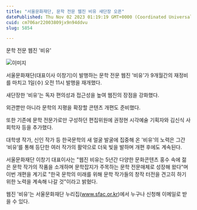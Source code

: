 ```yaml
---
title: "서울문화재단, 문학 전문 웹진 비유 새단장 오픈"
datePublished: Thu Nov 02 2023 01:19:19 GMT+0000 (Coordinated Universal Time)
cuid: cm706ar22003809jx9n94ddvu
slug: 5854

---
```



문학 전문 웹진 '비유'

![이미지](https://cdn.hashnode.com/res/hashnode/image/upload/v1739259664142/e8e2d1b9-367c-4d7b-8540-47452d348ee0.jpeg)

서울문화재단(대표이사 이창기)이 발행하는 문학 전문 웹진 '비유'가 9개월간의 재정비를 마치고 1일(수) 오전 11시 발행을 재개했다.

새단장한 '비유'는 독자 편의성과 접근성을 높여 웹진의 장점을 강화했다.

외관뿐만 아니라 문학의 지평을 확장할 콘텐츠 개편도 준비했다.

또한 기존에 문학 전문가로만 구성하던 편집위원에 권정현 시각예술 기획자와 김신식 사회학자 등을 추가했다.

대학생 작가, 신인 작가 등 한국문학의 새 얼굴 발굴에 집중해 온 '비유'의 노력은 그간 ‘비유’를 통해 등단한 여러 작가의 활약으로 더욱 빛을 발하며 개편 후에도 계속된다.

서울문화재단 이창기 대표이사는 "웹진 비유는 5년간 다양한 문화콘텐츠 홍수 속에 젊은 문학 작가의 작품을 소개하며 문학잡지가 주목하는 문학 전문매체로 성장해 왔다"며 이번 개편을 계기로 "한국 문학의 미래를 위해 문학 작가들의 창작 터전을 견고히 하기 위한 노력을 계속해 나갈 것"이라고 밝혔다.

웹진 '비유'는 서울문화재단 누리집(www.sfac.or.kr)에서 누구나 신청해 이메일로 받을 수 있다.